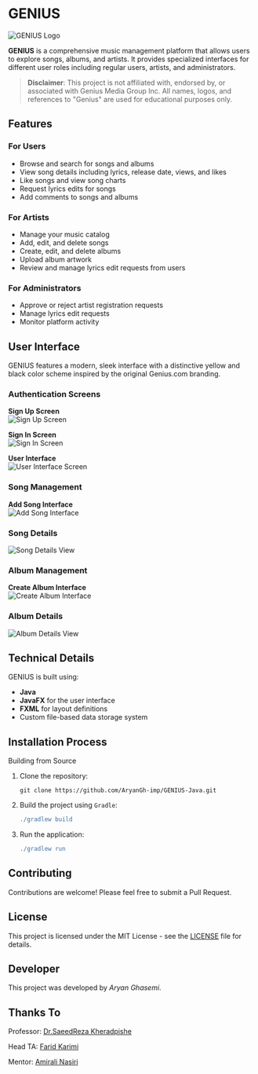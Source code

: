# GENIUS

![GENIUS Logo](src/main/resources/pics/Genius.com_logo_yellow.png)

**GENIUS** is a comprehensive music management platform that allows users to explore songs, albums, and artists. It provides specialized interfaces for different user roles including regular users, artists, and administrators.

> **Disclaimer**: This project is not affiliated with, endorsed by, or associated with Genius Media Group Inc. All names, logos, and references to "Genius" are used for educational purposes only.

## Features

### For Users
- Browse and search for songs and albums
- View song details including lyrics, release date, views, and likes
- Like songs and view song charts
- Request lyrics edits for songs
- Add comments to songs and albums

### For Artists
- Manage your music catalog
- Add, edit, and delete songs
- Create, edit, and delete albums
- Upload album artwork
- Review and manage lyrics edit requests from users

### For Administrators
- Approve or reject artist registration requests
- Manage lyrics edit requests
- Monitor platform activity

## User Interface
GENIUS features a modern, sleek interface with a distinctive yellow and black color scheme inspired by the original Genius.com branding.

### Authentication Screens

**Sign Up Screen**  
![Sign Up Screen](shots/SignUp.png)

**Sign In Screen**  
![Sign In Screen](shots/SignIn.png)

**User Interface**  
![User Interface Screen](shots/UserProfile.png)

### Song Management

**Add Song Interface**  
![Add Song Interface](shots/AddSong.png)

### Song Details
![Song Details View](shots/SongP1.png)

### Album Management

**Create Album Interface**  
![Create Album Interface](shots/CreateAlbum.png)

### Album Details
![Album Details View](shots/AlbumP1.png)

## Technical Details
GENIUS is built using:

- **Java**
- **JavaFX** for the user interface
- **FXML** for layout definitions
- Custom file-based data storage system

## Installation Process

Building from Source
1. Clone the repository:

   ```
   git clone https://github.com/AryanGh-imp/GENIUS-Java.git
   ```
2. Build the project using `Gradle`:

   ```gradle
   ./gradlew build
   ```
3. Run the application:
 
   ```gradle
   ./gradlew run
   ```

## Contributing
Contributions are welcome! Please feel free to submit a Pull Request.

## License
This project is licensed under the MIT License - see the [LICENSE](LICENSE) file for details.

## Developer
This project was developed by *Aryan Ghasemi*.

## Thanks To
Professor: [Dr.SaeedReza Kheradpishe](https://www.linkedin.com/in/saeed-reza-kheradpisheh-7a0b18155/)

Head TA: [Farid Karimi](https://github.com/Farid-Karimi)

Mentor: [Amirali Nasiri](https://github.com/amiralinasiri27)
